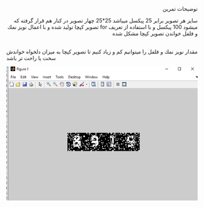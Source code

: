 <div  dir="rtl">
  


توضيحات تمرين 

سايز هر تصوير برابر 25 پيكسل ميباشد 25*25 چهار تصوير در كنار هم قرار گرفته كه ميشود 100 پيكسل و با استفاده از تعريف for تصوير كپچا توليد شده و با اعمال نويز نمك و فلفل خواندن تصوير كپچا مشكل شده  

</div>

<br/>
مقدار نويز نمك و فلفل را ميتوانيم كم و زياد كنيم تا تصوير كپچا به ميزان دلخواه خواندش سخت يا راحت تر باشد






![خروجي تمرين 10](https://github.com/semnan-university-ai/image-processing-class/blob/main/excersiecs/Homayontoosy/10/output%20tamrin%2010.png)


